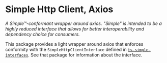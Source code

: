 # Simple Http Client, Axios

_A Simple™-conformant wrapper around axios. "Simple" is intended to be a highly reduced interface that allows for better
interoperability and dependency choice for consumers._

This package provides a light wrapper around axios that enforces conformity with
the `SimpleHttpClientInterface` defined in
[`ts-simple-interfaces`](https://github.com/wymp/ts-simple-interfaces/tree/current/packages/ts-simple-interfaces).
See that package for information about the interface.

